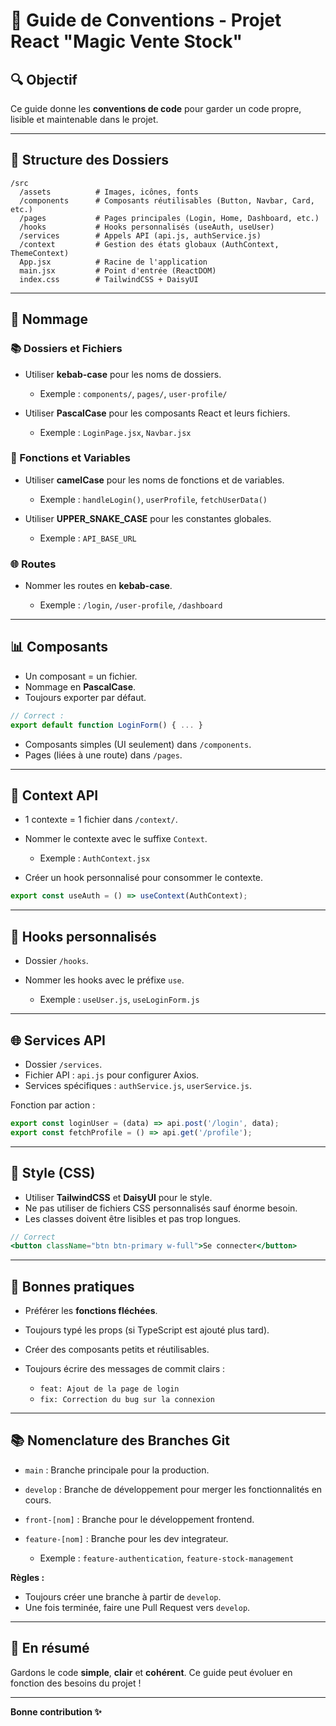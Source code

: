 # 📖 Guide de Conventions - Projet React "Magic Vente Stock"

## 🔍 Objectif

Ce guide donne les **conventions de code** pour garder un code propre, lisible et maintenable dans le projet.

---

## 📂 Structure des Dossiers

```
/src
  /assets          # Images, icônes, fonts
  /components      # Composants réutilisables (Button, Navbar, Card, etc.)
  /pages           # Pages principales (Login, Home, Dashboard, etc.)
  /hooks           # Hooks personnalisés (useAuth, useUser)
  /services        # Appels API (api.js, authService.js)
  /context         # Gestion des états globaux (AuthContext, ThemeContext)
  App.jsx          # Racine de l'application
  main.jsx         # Point d'entrée (ReactDOM)
  index.css        # TailwindCSS + DaisyUI
```

---

## 🔢 Nommage

### 📚 Dossiers et Fichiers

* Utiliser **kebab-case** pour les noms de dossiers.

  * Exemple : `components/`, `pages/`, `user-profile/`

* Utiliser **PascalCase** pour les composants React et leurs fichiers.

  * Exemple : `LoginPage.jsx`, `Navbar.jsx`

### 📜 Fonctions et Variables

* Utiliser **camelCase** pour les noms de fonctions et de variables.

  * Exemple : `handleLogin()`, `userProfile`, `fetchUserData()`

* Utiliser **UPPER\_SNAKE\_CASE** pour les constantes globales.

  * Exemple : `API_BASE_URL`

### 🌐 Routes

* Nommer les routes en **kebab-case**.

  * Exemple : `/login`, `/user-profile`, `/dashboard`

---

## 📊 Composants

* Un composant = un fichier.
* Nommage en **PascalCase**.
* Toujours exporter par défaut.

```jsx
// Correct :
export default function LoginForm() { ... }
```

* Composants simples (UI seulement) dans `/components`.
* Pages (liées à une route) dans `/pages`.

---

## 🤝 Context API

* 1 contexte = 1 fichier dans `/context/`.

* Nommer le contexte avec le suffixe `Context`.

  * Exemple : `AuthContext.jsx`

* Créer un hook personnalisé pour consommer le contexte.

```jsx
export const useAuth = () => useContext(AuthContext);
```

---

## 🔧 Hooks personnalisés

* Dossier `/hooks`.
* Nommer les hooks avec le préfixe `use`.

  * Exemple : `useUser.js`, `useLoginForm.js`

---

## 🌐 Services API

* Dossier `/services`.
* Fichier API : `api.js` pour configurer Axios.
* Services spécifiques : `authService.js`, `userService.js`.

Fonction par action :

```js
export const loginUser = (data) => api.post('/login', data);
export const fetchProfile = () => api.get('/profile');
```

---

## 🎨 Style (CSS)

* Utiliser **TailwindCSS** et **DaisyUI** pour le style.
* Ne pas utiliser de fichiers CSS personnalisés sauf énorme besoin.
* Les classes doivent être lisibles et pas trop longues.

```jsx
// Correct
<button className="btn btn-primary w-full">Se connecter</button>
```

---

## 🔢 Bonnes pratiques

* Préférer les **fonctions fléchées**.
* Toujours typé les props (si TypeScript est ajouté plus tard).
* Créer des composants petits et réutilisables.
* Toujours écrire des messages de commit clairs :

  * `feat: Ajout de la page de login`
  * `fix: Correction du bug sur la connexion`

---

## 📚 Nomenclature des Branches Git

* `main` : Branche principale pour la production.
* `develop` : Branche de développement pour merger les fonctionnalités en cours.
* `front-[nom]` : Branche pour le développement frontend.
* `feature-[nom]` : Branche pour les dev integrateur.

  * Exemple : `feature-authentication`, `feature-stock-management`

**Règles :**

* Toujours créer une branche à partir de `develop`.
* Une fois terminée, faire une Pull Request vers `develop`.

---

## 🎉 En résumé

Gardons le code **simple**, **clair** et **cohérent**. Ce guide peut évoluer en fonction des besoins du projet !

---

**Bonne contribution ✨**
